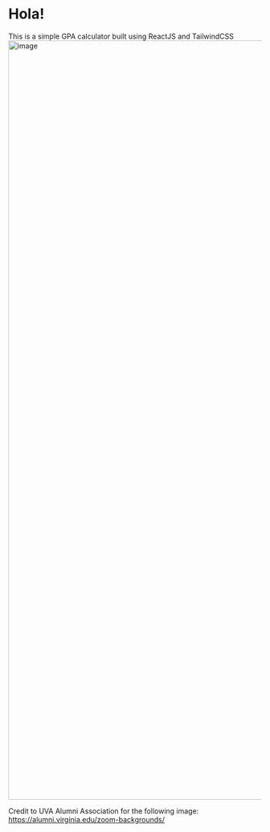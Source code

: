 # Hola!

This is a simple GPA calculator built using ReactJS and TailwindCSS
<img width="1511" alt="image" src="https://github.com/gthsun/gpa-calculator/assets/144040387/ae098a1e-e894-447d-aab4-aa8786e670f2">

Credit to UVA Alumni Association for the following image: https://alumni.virginia.edu/zoom-backgrounds/

